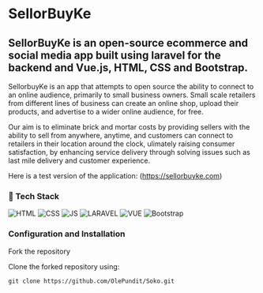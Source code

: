 <h1>SellorBuyKe</h1>
<h2>
SellorBuyKe is an open-source ecommerce and social media app built using laravel for the backend and Vue.js, HTML, CSS and Bootstrap.
</h2>
<p>
SellorbuyKe is an app that attempts to open source the ability to connect to an online audience, primarily to small business owners. Small scale retailers from different lines of business can create an online shop, upload their products, and advertise to a wider online audience, for free. 
    
Our aim is to eliminate brick and mortar costs by providing sellers with the ability to sell from anywhere, anytime, and customers can connect to retailers in their location around the clock, ulimately raising consumer satisfaction, by enhancing service delivery through solving issues such as last mile delivery and customer experience.
    
Here is a test version of the application: (https://sellorbuyke.com)
</p>

<h3> 📌 Tech Stack</h3>

![HTML](https://img.shields.io/badge/html5%20-%23E34F26.svg?&style=for-the-badge&logo=html5&logoColor=white)
![CSS](https://img.shields.io/badge/css3%20-%231572B6.svg?&style=for-the-badge&logo=css3&logoColor=white)
![JS](https://img.shields.io/badge/javascript%20-%23323330.svg?&style=for-the-badge&logo=javascript&logoColor=%23F7DF1E)
![LARAVEL](https://img.shields.io/badge/laravel%20-%23e62d15.svg?&style=for-the-badge&logo=laravel&logoColor=%23FFFFFF)
![VUE](https://img.shields.io/badge/vue.js%20-%232e5447.svg?&style=for-the-badge&logo=vue.js&logoColor=%234FC08DF)
<img alt="Bootstrap" src="https://img.shields.io/badge/bootstrap-%23563D7C.svg?style=for-the-badge&logo=bootstrap&logoColor=white"/>

<h3>Configuration and Installation</h3>
 Fork the repository 
    
 Clone the forked repository using:
 
```shell
git clone https://github.com/OlePundit/Soko.git
```
   








